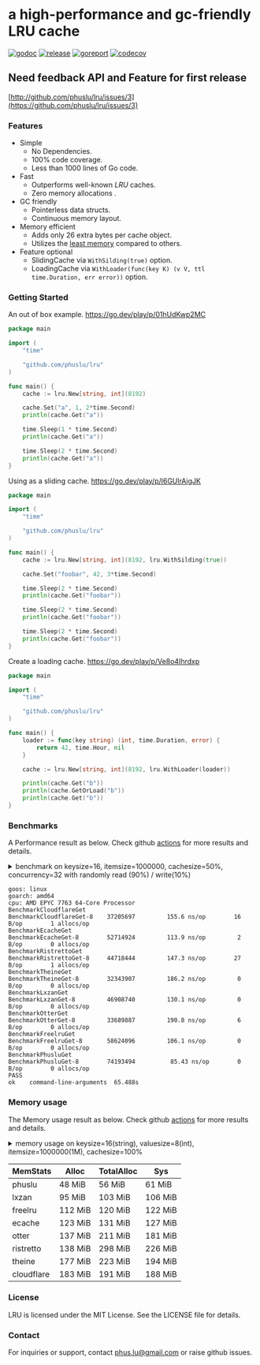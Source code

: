 # a high-performance and gc-friendly LRU cache

[![godoc][godoc-img]][godoc] [![release][release-img]][release] [![goreport][goreport-img]][goreport] [![codecov][codecov-img]][codecov]

## Need feedback API and Feature for first release
[http://github.com/phuslu/lru/issues/3](https://github.com/phuslu/lru/issues/3)

### Features

* Simple
    - No Dependencies.
    - 100% code coverage.
    - Less than 1000 lines of Go code.
* Fast
    - Outperforms well-known *LRU* caches.
    - Zero memory allocations .
* GC friendly
    - Pointerless data structs.
    - Continuous memory layout.
* Memory efficient
    - Adds only 26 extra bytes per cache object.
    - Utilizes the [least memory](#memory-usage) compared to others.
* Feature optional
    - SlidingCache via `WithSilding(true)` option.
    - LoadingCache via `WithLoader(func(key K) (v V, ttl time.Duration, err error))` option.

### Getting Started

An out of box example. https://go.dev/play/p/01hUdKwp2MC
```go
package main

import (
	"time"

	"github.com/phuslu/lru"
)

func main() {
	cache := lru.New[string, int](8192)

	cache.Set("a", 1, 2*time.Second)
	println(cache.Get("a"))

	time.Sleep(1 * time.Second)
	println(cache.Get("a"))

	time.Sleep(2 * time.Second)
	println(cache.Get("a"))
}
```

Using as a sliding cache. https://go.dev/play/p/l6GUlrAigJK
```go
package main

import (
	"time"

	"github.com/phuslu/lru"
)

func main() {
	cache := lru.New[string, int](8192, lru.WithSilding(true))

	cache.Set("foobar", 42, 3*time.Second)

	time.Sleep(2 * time.Second)
	println(cache.Get("foobar"))

	time.Sleep(2 * time.Second)
	println(cache.Get("foobar"))

	time.Sleep(2 * time.Second)
	println(cache.Get("foobar"))
}
```

Create a loading cache. https://go.dev/play/p/Ve8o4Ihrdxp
```go
package main

import (
	"time"

	"github.com/phuslu/lru"
)

func main() {
	loader := func(key string) (int, time.Duration, error) {
		return 42, time.Hour, nil
	}

	cache := lru.New[string, int](8192, lru.WithLoader(loader))

	println(cache.Get("b"))
	println(cache.GetOrLoad("b"))
	println(cache.Get("b"))
}
```

### Benchmarks

A Performance result as below. Check github [actions][actions] for more results and details.
<details>
  <summary>benchmark on keysize=16, itemsize=1000000, cachesize=50%, concurrency=32 with randomly read (90%) / write(10%)</summary>

  ```go
  // go test -v -cpu=8 -run=none -bench=. -benchtime=5s -benchmem bench_test.go
  package bench

  import (
  	"fmt"
  	"testing"
  	"time"
  	_ "unsafe"

  	theine "github.com/Yiling-J/theine-go"
  	"github.com/cespare/xxhash/v2"
  	cloudflare "github.com/cloudflare/golibs/lrucache"
  	ristretto "github.com/dgraph-io/ristretto"
  	freelru "github.com/elastic/go-freelru"
  	lxzan "github.com/lxzan/memorycache"
  	otter "github.com/maypok86/otter"
  	ecache "github.com/orca-zhang/ecache"
  	phuslu "github.com/phuslu/lru"
  )

  const (
  	keysize     = 16
  	cachesize   = 1000000
  	parallelism = 32
  	writeradio  = 0.1
  )

  var keys = func() (x []string) {
  	x = make([]string, cachesize)
  	for i := 0; i < cachesize; i++ {
  		x[i] = fmt.Sprintf(fmt.Sprintf("%%0%dd", keysize), i)
  	}
  	return
  }()

  //go:noescape
  //go:linkname fastrandn runtime.fastrandn
  func fastrandn(x uint32) uint32

  func BenchmarkCloudflareGet(b *testing.B) {
  	cache := cloudflare.NewMultiLRUCache(1024, cachesize/1024)
  	for i := 0; i < cachesize/2; i++ {
  		cache.Set(keys[i], i, time.Now().Add(time.Hour))
  	}
  	b.SetParallelism(parallelism)
  	b.ResetTimer()
  	b.RunParallel(func(pb *testing.PB) {
  		expires := time.Now().Add(time.Hour)
  		waterlevel := int(float32(cachesize) * writeradio)
  		for pb.Next() {
  			i := int(fastrandn(cachesize))
  			if i <= waterlevel {
  				cache.Set(keys[i], i, expires)
  			} else {
  				cache.Get(keys[i])
  			}
  		}
  	})
  }

  func BenchmarkEcacheGet(b *testing.B) {
  	cache := ecache.NewLRUCache(1024, cachesize/1024, time.Hour)
  	for i := 0; i < cachesize/2; i++ {
  		cache.Put(keys[i], i)
  	}
  	b.SetParallelism(parallelism)
  	b.ResetTimer()
  	b.RunParallel(func(pb *testing.PB) {
  		waterlevel := int(float32(cachesize) * writeradio)
  		for pb.Next() {
  			i := int(fastrandn(cachesize))
  			if i <= waterlevel {
  				cache.Put(keys[i], i)
  			} else {
  				cache.Get(keys[i])
  			}
  		}
  	})
  }

  func BenchmarkRistrettoGet(b *testing.B) {
  	cache, _ := ristretto.NewCache(&ristretto.Config{
  		NumCounters: cachesize, // number of keys to track frequency of (10M).
  		MaxCost:     2 << 30,   // maximum cost of cache (2GB).
  		BufferItems: 64,        // number of keys per Get buffer.
  	})
  	for i := 0; i < cachesize/2; i++ {
  		cache.SetWithTTL(keys[i], i, 1, time.Hour)
  	}

  	b.SetParallelism(parallelism)
  	b.ResetTimer()

  	b.RunParallel(func(pb *testing.PB) {
  		waterlevel := int(float32(cachesize) * writeradio)
  		for pb.Next() {
  			i := int(fastrandn(cachesize))
  			if i <= waterlevel {
  				cache.SetWithTTL(keys[i], i, 1, time.Hour)
  			} else {
  				cache.Get(keys[i])
  			}
  		}
  	})
  }

  func BenchmarkTheineGet(b *testing.B) {
  	cache, _ := theine.NewBuilder[string, int](cachesize).Build()
  	for i := 0; i < cachesize/2; i++ {
  		cache.SetWithTTL(keys[i], i, 1, time.Hour)
  	}

  	b.SetParallelism(parallelism)
  	b.ResetTimer()

  	b.RunParallel(func(pb *testing.PB) {
  		waterlevel := int(float32(cachesize) * writeradio)
  		for pb.Next() {
  			i := int(fastrandn(cachesize))
  			if i <= waterlevel {
  				cache.SetWithTTL(keys[i], i, 1, time.Hour)
  			} else {
  				cache.Get(keys[i])
  			}
  		}
  	})
  }

  func BenchmarkLxzanGet(b *testing.B) {
  	cache := lxzan.New[string, int](
		lxzan.WithBucketNum(128),
		lxzan.WithBucketSize(cachesize/128, cachesize/128),
		lxzan.WithInterval(time.Hour, time.Hour),
	)
  	for i := 0; i < cachesize/2; i++ {
  		cache.Set(keys[i], i, time.Hour)
  	}

  	b.SetParallelism(parallelism)
  	b.ResetTimer()

  	b.RunParallel(func(pb *testing.PB) {
  		waterlevel := int(float32(cachesize) * writeradio)
  		for pb.Next() {
  			i := int(fastrandn(cachesize))
  			if i <= waterlevel {
  				cache.Set(keys[i], i, time.Hour)
  			} else {
  				cache.Get(keys[i])
  			}
  		}
  	})
  }

  func BenchmarkOtterGet(b *testing.B) {
  	cache, _ := otter.MustBuilder[string, int](cachesize).WithVariableTTL().Build()
  	for i := 0; i < cachesize/2; i++ {
  		cache.Set(keys[i], i, time.Hour)
  	}

  	b.SetParallelism(parallelism)
  	b.ResetTimer()

  	b.RunParallel(func(pb *testing.PB) {
  		waterlevel := int(float32(cachesize) * writeradio)
  		for pb.Next() {
  			i := int(fastrandn(cachesize))
  			if i <= waterlevel {
  				cache.Set(keys[i], i, time.Hour)
  			} else {
  				cache.Get(keys[i])
  			}
  		}
  	})
  }

  func hashStringXXHASH(s string) uint32 {
  	return uint32(xxhash.Sum64String(s))
  }

  func BenchmarkFreelruGet(b *testing.B) {
  	cache, _ := freelru.NewSharded[string, int](cachesize, hashStringXXHASH)
  	for i := 0; i < cachesize/2; i++ {
  		cache.AddWithLifetime(keys[i], i, time.Hour)
  	}

  	b.SetParallelism(parallelism)
  	b.ResetTimer()

  	b.RunParallel(func(pb *testing.PB) {
  		waterlevel := int(float32(cachesize) * writeradio)
  		for pb.Next() {
  			i := int(fastrandn(cachesize))
  			if i <= waterlevel {
  				cache.AddWithLifetime(keys[i], i, time.Hour)
  			} else {
  				cache.Get(keys[i])
  			}
  		}
  	})
  }

  func BenchmarkPhusluGet(b *testing.B) {
  	cache := phuslu.New[string, int](cachesize)
  	for i := 0; i < cachesize/2; i++ {
  		cache.Set(keys[i], i, time.Hour)
  	}

  	b.SetParallelism(parallelism)
  	b.ResetTimer()

  	b.RunParallel(func(pb *testing.PB) {
  		waterlevel := int(float32(cachesize) * writeradio)
  		for pb.Next() {
  			i := int(fastrandn(cachesize))
  			if i <= waterlevel {
  				cache.Set(keys[i], i, time.Hour)
  			} else {
  				cache.Get(keys[i])
  			}
  		}
  	})
  }
  ```
</details>

```
goos: linux
goarch: amd64
cpu: AMD EPYC 7763 64-Core Processor                
BenchmarkCloudflareGet
BenchmarkCloudflareGet-8    37205697         155.6 ns/op        16 B/op        1 allocs/op
BenchmarkEcacheGet
BenchmarkEcacheGet-8        52714924         113.9 ns/op         2 B/op        0 allocs/op
BenchmarkRistrettoGet
BenchmarkRistrettoGet-8     44718444         147.3 ns/op        27 B/op        1 allocs/op
BenchmarkTheineGet
BenchmarkTheineGet-8        32343907         186.2 ns/op         0 B/op        0 allocs/op
BenchmarkLxzanGet
BenchmarkLxzanGet-8         46908740         130.1 ns/op         0 B/op        0 allocs/op
BenchmarkOtterGet
BenchmarkOtterGet-8         33689887         190.8 ns/op         6 B/op        0 allocs/op
BenchmarkFreelruGet
BenchmarkFreelruGet-8       58624096         106.1 ns/op         0 B/op        0 allocs/op
BenchmarkPhusluGet
BenchmarkPhusluGet-8        74193494          85.43 ns/op        0 B/op        0 allocs/op
PASS
ok    command-line-arguments  65.488s
```

### Memory usage

The Memory usage result as below. Check github [actions][actions] for more results and details.
<details>
  <summary>memory usage on keysize=16(string), valuesize=8(int), itemsize=1000000(1M), cachesize=100%</summary>

  ```go
  // memusage.go
  package main

  import (
  	"fmt"
  	"os"
  	"runtime"
  	"time"

  	theine "github.com/Yiling-J/theine-go"
  	"github.com/cespare/xxhash/v2"
  	cloudflare "github.com/cloudflare/golibs/lrucache"
  	freelru "github.com/elastic/go-freelru"
  	ristretto "github.com/dgraph-io/ristretto"
  	lxzan "github.com/lxzan/memorycache"
  	otter "github.com/maypok86/otter"
  	ecache "github.com/orca-zhang/ecache"
  	phuslu "github.com/phuslu/lru"
  )

  const (
  	keysize   = 16
  	cachesize = 1000000
  )

  var keys []string 

  func main() {
  	keys = make([]string, cachesize)
  	for i := 0; i < cachesize; i++ {
  		keys[i] = fmt.Sprintf(fmt.Sprintf("%%0%dd", keysize), i)
  	}

  	var o runtime.MemStats
  	runtime.ReadMemStats(&o)

  	name := os.Args[1]
  	switch name {
  	case "phuslu":
  		SetupPhuslu()
  	case "freelru":
  		SetupFreelru()
  	case "ristretto":
  		SetupRistretto()
  	case "otter":
  		SetupOtter()
  	case "lxzan":
  		SetupLxzan()
  	case "ecache":
  		SetupEcache()
  	case "cloudflare":
  		SetupCloudflare()
  	case "theine":
  		SetupTheine()
  	default:
  		panic("no cache name")
  	}

  	var m runtime.MemStats
  	runtime.ReadMemStats(&m)

  	fmt.Printf("%s\t%v MiB\t%v MiB\t%v MiB\n",
  		name,
  		(m.Alloc-o.Alloc)/1048576,
  		(m.TotalAlloc-o.TotalAlloc)/1048576,
  		(m.Sys-o.Sys)/1048576,
  	)
  }

  func SetupPhuslu() {
  	cache := phuslu.New[string, int](cachesize)
  	for i := 0; i < cachesize; i++ {
  		cache.Set(keys[i], i, time.Hour)
  	}
  }

  func SetupFreelru() {
  	cache, _ := freelru.NewSharded[string, int](cachesize, func(s string) uint32 { return uint32(xxhash.Sum64String(s)) })
  	for i := 0; i < cachesize; i++ {
  		cache.AddWithLifetime(keys[i], i, time.Hour)
  	}
  }

  func SetupOtter() {
  	cache, _ := otter.MustBuilder[string, int](cachesize).WithVariableTTL().Build()
  	for i := 0; i < cachesize; i++ {
  		cache.Set(keys[i], i, time.Hour)
  	}
  }

  func SetupEcache() {
  	cache := ecache.NewLRUCache(1024, cachesize/1024, time.Hour)
  	for i := 0; i < cachesize; i++ {
  		cache.Put(keys[i], i)
  	}
  }

  func SetupRistretto() {
  	cache, _ := ristretto.NewCache(&ristretto.Config{
  		NumCounters: cachesize,
  		MaxCost:     2 << 30,
  		BufferItems: 64,
  	})
  	for i := 0; i < cachesize; i++ {
  		cache.SetWithTTL(keys[i], i, 1, time.Hour)
  	}
  }

  func SetupLxzan() {
  	cache := lxzan.New[string, int](
		lxzan.WithBucketNum(128),
		lxzan.WithBucketSize(cachesize/128, cachesize/128),
		lxzan.WithInterval(time.Hour, time.Hour),
	)
  	for i := 0; i < cachesize; i++ {
  		cache.Set(keys[i], i, time.Hour)
  	}
  }

  func SetupTheine() {
  	cache, _ := theine.NewBuilder[string, int](cachesize).Build()
  	for i := 0; i < cachesize; i++ {
  		cache.SetWithTTL(keys[i], i, 1, time.Hour)
  	}
  }

  func SetupCloudflare() {
  	cache := cloudflare.NewMultiLRUCache(1024, cachesize/1024)
  	for i := 0; i < cachesize; i++ {
  		cache.Set(keys[i], i, time.Now().Add(time.Hour))
  	}
  }
  ```
</details>

| MemStats   | Alloc   | TotalAlloc | Sys     |
| ---------- | ------- | ---------- | ------- |
| phuslu     | 48 MiB  | 56 MiB     | 61 MiB  |
| lxzan      | 95 MiB  | 103 MiB    | 106 MiB |
| freelru    | 112 MiB | 120 MiB    | 122 MiB |
| ecache     | 123 MiB | 131 MiB    | 127 MiB |
| otter      | 137 MiB | 211 MiB    | 181 MiB |
| ristretto  | 138 MiB | 298 MiB    | 226 MiB |
| theine     | 177 MiB | 223 MiB    | 194 MiB |
| cloudflare | 183 MiB | 191 MiB    | 188 MiB |

### License
LRU is licensed under the MIT License. See the LICENSE file for details.

### Contact
For inquiries or support, contact phus.lu@gmail.com or raise github issues.

[godoc-img]: http://img.shields.io/badge/godoc-reference-blue.svg
[godoc]: https://pkg.go.dev/github.com/phuslu/lru
[release-img]: https://img.shields.io/github/v/tag/phuslu/lru?label=release
[release]: https://github.com/phuslu/lru/tags
[goreport-img]: https://goreportcard.com/badge/github.com/phuslu/lru
[goreport]: https://goreportcard.com/report/github.com/phuslu/lru
[actions]: https://github.com/phuslu/lru/actions/workflows/benchmark.yml
[codecov-img]: https://codecov.io/gh/phuslu/lru/graph/badge.svg?token=Q21AMQNM1K
[codecov]: https://codecov.io/gh/phuslu/lru
